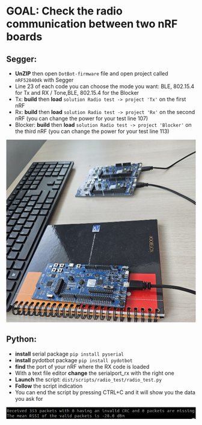 # GOAL: Check the radio communication between two nRF boards

## Segger:
  * **UnZIP** then open `DotBot-firmware` file and open project called `nRF52840dk` with Segger
  * Line 23 of each code you can choose the mode you want: BLE, 802.15.4 for Tx and RX /  Tone,BLE, 802.15.4 for the Blocker
  * Tx: **build** then **load** `solution Radio test -> project 'Tx'` on the first nRF
  * Rx: **build** then **load** `solution Radio test -> project 'Rx'` on the second nRF (you can change the power for your test line 107)
  * Blocker: **build** then **load** `solution Radio test -> project 'Blocker'` on the third nRF (you can change the power for your test line 113)

  ![Démo](../doc/sphinx/_static/images/radio_test_setup.jpg)
    
 ## Python:
  * **install** serial package `pip install pyserial`
  * **install** pydotbot package `pip install pydotbot`
  * **find** the port of your nRF where the RX code is loaded
  * With a text file editor **change** the serialport_rx with the right one
  * **Launch** the script: `dist/scripts/radio_test/radio_test.py`
  * **Follow** the script indication
  * You can end the script by pressing CTRL+C and it will show you the data you ask for

  ![Python](../doc/sphinx/_static/images/radio_test_demo_python.png)
  
